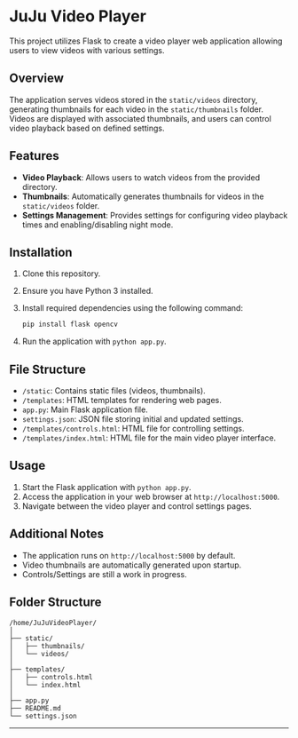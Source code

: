 # JuJu Video Player

This project utilizes Flask to create a video player web application allowing users to view videos with various settings.

## Overview

The application serves videos stored in the `static/videos` directory, generating thumbnails for each video in the `static/thumbnails` folder. Videos are displayed with associated thumbnails, and users can control video playback based on defined settings.

## Features

- **Video Playback**: Allows users to watch videos from the provided directory.
- **Thumbnails**: Automatically generates thumbnails for videos in the `static/videos` folder.
- **Settings Management**: Provides settings for configuring video playback times and enabling/disabling night mode.

## Installation

1. Clone this repository.
2. Ensure you have Python 3 installed.
3. Install required dependencies using the following command:

    ```bash
    pip install flask opencv
    ```

4. Run the application with `python app.py`.

## File Structure

- `/static`: Contains static files (videos, thumbnails).
- `/templates`: HTML templates for rendering web pages.
- `app.py`: Main Flask application file.
- `settings.json`: JSON file storing initial and updated settings.
- `/templates/controls.html`: HTML file for controlling settings.
- `/templates/index.html`: HTML file for the main video player interface.

## Usage

1. Start the Flask application with `python app.py`.
2. Access the application in your web browser at `http://localhost:5000`.
3. Navigate between the video player and control settings pages.

## Additional Notes

- The application runs on `http://localhost:5000` by default.
- Video thumbnails are automatically generated upon startup.
- Controls/Settings are still a work in progress.

## Folder Structure

```
/home/JuJuVideoPlayer/
│
├── static/
│   ├── thumbnails/
│   └── videos/
│
├── templates/
│   ├── controls.html
│   └── index.html
│
├── app.py
├── README.md
└── settings.json
```

---
